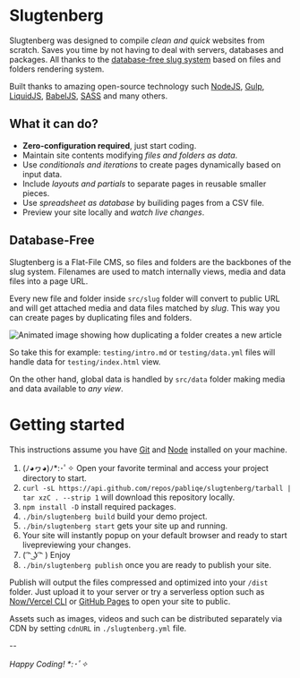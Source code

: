 # Slugtenberg
Slugtenberg was designed to compile _clean and quick_ websites from scratch. Saves you time by not having to deal with servers, databases and packages. All thanks to the [database-free slug system](#database-free) based on files and folders rendering system.

Built thanks to amazing open-source technology such [NodeJS](https://nodejs.org/es/), [Gulp](https://gulpjs.com/), [LiquidJS](https://liquidjs.com/), [BabelJS](https://babeljs.io/), [SASS](https://sass-lang.com/) and many others.

## What it can do?
* **Zero-configuration required**, just start coding.
* Maintain site contents modifying _files and folders as data_.
* Use _conditionals and iterations_ to create pages dynamically based on input data.
* Include _layouts and partials_ to separate pages in reusable smaller pieces. 
* Use _spreadsheet as database_ by builiding pages from a CSV file.
* Preview your site locally and _watch live changes_.

## Database-Free

Slugtenberg is a Flat-File CMS, so files and folders are the backbones of the slug system. Filenames are used to match internally views, media and data files into a page URL.

Every new file and folder inside `src/slug` folder will convert to public URL and will get attached media and data files matched by _slug_. This way you can create pages by duplicating files and folders.

<img alt="Animated image showing how duplicating a folder creates a new article" src="https://www.dropbox.com/s/3egsya7fpc6ym3v/folders.gif?raw=1">

So take this for example: `testing/intro.md` or `testing/data.yml` files will handle data for `testing/index.html` view.

On the other hand, global data is handled by `src/data` folder making media and data available to *any view*.

# Getting started
This instructions assume you have [Git](https://git-scm.com/book/en/v2/Getting-Started-Installing-Git) and [Node](https://nodejs.org/es/download/) installed on your machine.

1. (ﾉ◕ヮ◕)ﾉ*:･ﾟ✧ Open your favorite terminal and access your project directory to start.
2. `curl -sL https://api.github.com/repos/pabliqe/slugtenberg/tarball | tar xzC . --strip 1` will download this repository locally.
3. `npm install -D` install required packages.
4. `./bin/slugtenberg build` build your demo project.
5. `./bin/slugtenberg start` gets your site up and running.
6. Your site will instantly popup on your default browser and ready to start livepreviewing your changes.
7. ( ͡ᵔ ͜ʖ ͡ᵔ ) Enjoy
8. `./bin/slugtenberg publish` once you are ready to publish your site.

Publish will output the files compressed and optimized into your `/dist` folder. Just upload it to your server or try a serverless option such as [Now/Vercel CLI](https://vercel.com/docs/cli#getting-started) or [GitHub Pages](https://pages.github.com/) to open your site to public.

Assets such as images, videos and such can be distributed separately via CDN by setting `cdnURL` in `./slugtenberg.yml` file.

--

_Happy Coding! *:･ﾟ✧_
